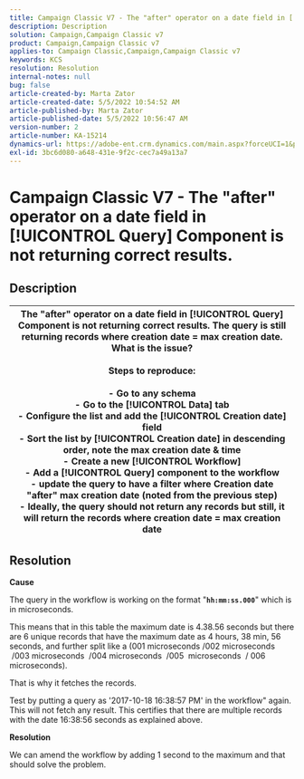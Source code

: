 ```yaml
---
title: Campaign Classic V7 - The "after" operator on a date field in [!UICONTROL Query] Component is not returning correct results.
description: Description
solution: Campaign,Campaign Classic v7
product: Campaign,Campaign Classic v7
applies-to: Campaign Classic,Campaign,Campaign Classic v7
keywords: KCS
resolution: Resolution
internal-notes: null
bug: false
article-created-by: Marta Zator
article-created-date: 5/5/2022 10:54:52 AM
article-published-by: Marta Zator
article-published-date: 5/5/2022 10:56:47 AM
version-number: 2
article-number: KA-15214
dynamics-url: https://adobe-ent.crm.dynamics.com/main.aspx?forceUCI=1&pagetype=entityrecord&etn=knowledgearticle&id=2279a3c8-61cc-ec11-a7b5-6045bd00dbbc
exl-id: 3bc6d080-a648-431e-9f2c-cec7a49a13a7
---
```

# Campaign Classic V7 - The "after" operator on a date field in [!UICONTROL Query] Component is not returning correct results.

## Description



| The "after" operator on a date field in [!UICONTROL Query] Component is not returning correct results. The query is still returning records where creation date = max creation date. What is the issue?<br><br><b>Steps to reproduce:</b><br><br>  - Go to any schema<br>  - Go to the [!UICONTROL Data] tab<br>  - Configure the list and add the [!UICONTROL Creation date] field<br>  - Sort the list by [!UICONTROL Creation date] in descending order, note the max creation date & time<br>  - Create a new [!UICONTROL Workflow]<br>  - Add a [!UICONTROL Query] component to the workflow<br>  - update the query to have a filter where Creation date "after" max creation date (noted from the previous step)<br>  - Ideally, the query should not return any records but still, it will return the records where creation date = max creation date |
| --- |



## Resolution


<b>Cause</b>

The query in the workflow is working on the format "<b>`hh:mm:ss.000`</b>" which is in microseconds.

This means that in this table the maximum date is 4.38.56 seconds but there are 6 unique records that have the maximum date as 4 hours, 38 min, 56 seconds, and further split like a (001 microseconds /002 microseconds  /003 microseconds  /004 microseconds  /005  microseconds  / 006 microseconds).

That is why it fetches the records.

Test by putting a query as '2017-10-18 16:38:57 PM' in the workflow" again. This will not fetch any result. This certifies that there are multiple records with the date 16:38:56 seconds as explained above.

<b>Resolution</b>

We can amend the workflow by adding 1 second to the maximum and that should solve the problem.

